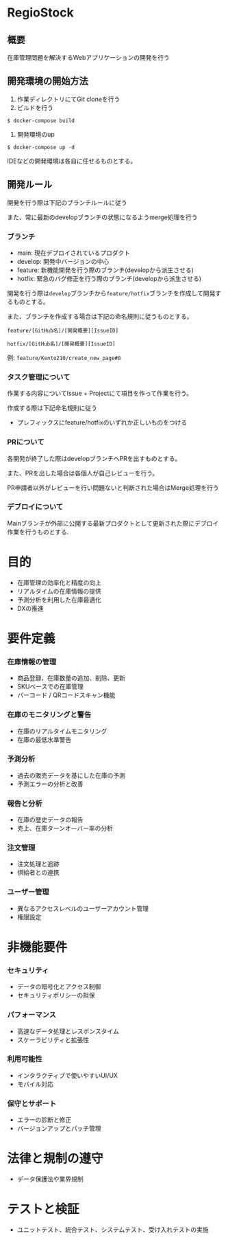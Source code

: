 # RegioStock

## 概要

在庫管理問題を解決するWebアプリケーションの開発を行う

## 開発環境の開始方法

1. 作業ディレクトリにてGit cloneを行う
2. ビルドを行う

```
$ docker-compose build
```

1. 開発環境のup

```
$ docker-compose up -d
```

IDEなどの開発環境は各自に任せるものとする。

## 開発ルール

開発を行う際は下記のブランチルールに従う

また、常に最新のdevelopブランチの状態になるようmerge処理を行う

### ブランチ

- main: 現在デプロイされているプロダクト
- develop: 開発中バージョンの中心
- feature: 新機能開発を行う際のブランチ(developから派生させる)
- hotfix: 緊急のバグ修正を行う際のブランチ(developから派生させる)

開発を行う際は`develop`ブランチから`feature/hotfix`ブランチを作成して開発するものとする。

また、ブランチを作成する場合は下記の命名規則に従うものとする。

`feature/[GitHub名]/[開発概要][IssueID]`

`hotfix/[GitHub名]/[開発概要][IssueID]`

例: `feature/Kento210/create_new_page#0`

### タスク管理について

作業する内容についてIssue + Projectにて項目を作って作業を行う。

作成する際は下記命名規則に従う

- プレフィックスにfeature/hotfixのいずれか正しいものをつける

### PRについて

各開発が終了した際はdevelopブランチへPRを出すものとする。

また、PRを出した場合は各個人が自己レビューを行う。

PR申請者以外がレビューを行い問題ないと判断された場合はMerge処理を行う

### デブロイについて

Mainブランチが外部に公開する最新プロダクトとして更新された際にデブロイ作業を行うものとする.

# 目的

- 在庫管理の効率化と精度の向上
- リアルタイムの在庫情報の提供
- 予測分析を利用した在庫最適化
- DXの推進

# 要件定義

### 在庫情報の管理

- 商品登録、在庫数量の追加、削除、更新
- SKUベースでの在庫管理
- バーコード / QRコードスキャン機能

### 在庫のモニタリングと警告

- 在庫のリアルタイムモニタリング
- 在庫の最低水準警告

### 予測分析

- 過去の販売データを基にした在庫の予測
- 予測エラーの分析と改善

### 報告と分析

- 在庫の歴史データの報告
- 売上、在庫ターンオーバー率の分析

### 注文管理

- 注文処理と追跡
- 供給者との連携

### ユーザー管理

- 異なるアクセスレベルのユーザーアカウント管理
- 権限設定

# 非機能要件

### セキュリティ

- データの暗号化とアクセス制御
- セキュリティポリシーの担保

### パフォーマンス

- 高速なデータ処理とレスポンスタイム
- スケーラビリティと拡張性

### 利用可能性

- インタラクティブで使いやすいUI/UX
- モバイル対応

### 保守とサポート

- エラーの診断と修正
- バージョンアップとパッチ管理

# 法律と規制の****遵守****

- データ保護法や業界規制

# テストと検証

- ユニットテスト、統合テスト、システムテスト、受け入れテストの実施